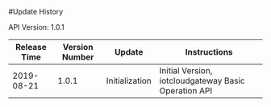 #Update History

API Version: 1.0.1

| Release Time   | Version Number | Update     | Instructions                                                         |
| ---------- | ------ | -------- | ------------------------------------------------------------ |
| 2019-08-21 | 1.0.1  | Initialization   | Initial Version, iotcloudgateway Basic Operation API                        |

